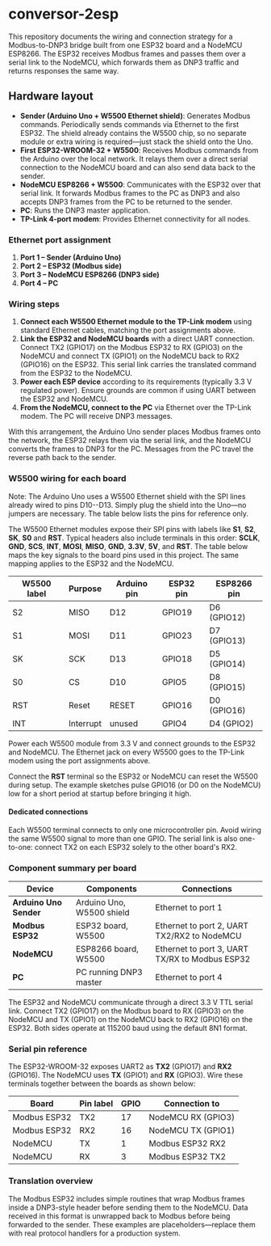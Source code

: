 # conversor-2esp

This repository documents the wiring and connection strategy for a Modbus-to-DNP3 bridge built from one ESP32 board and a NodeMCU ESP8266.  The ESP32 receives Modbus frames and passes them over a serial link to the NodeMCU, which forwards them as DNP3 traffic and returns responses the same way.

## Hardware layout

- **Sender (Arduino Uno + W5500 Ethernet shield)**: Generates Modbus commands. Periodically sends commands via Ethernet to the first ESP32. The shield already contains the W5500 chip, so no separate module or extra wiring is required—just stack the shield onto the Uno.
- **First ESP32-WROOM-32 + W5500**: Receives Modbus commands from the Arduino over the local network. It relays them over a direct serial connection to the NodeMCU board and can also send data back to the sender.
- **NodeMCU ESP8266 + W5500**: Communicates with the ESP32 over that serial link. It forwards Modbus frames to the PC as DNP3 and also accepts DNP3 frames from the PC to be returned to the sender.
- **PC**: Runs the DNP3 master application.
- **TP-Link 4‑port modem**: Provides Ethernet connectivity for all nodes.

### Ethernet port assignment

1. **Port 1 – Sender (Arduino Uno)**
2. **Port 2 – ESP32 (Modbus side)**
3. **Port 3 – NodeMCU ESP8266 (DNP3 side)**
4. **Port 4 – PC**

### Wiring steps

1. **Connect each W5500 Ethernet module to the TP-Link modem** using standard Ethernet cables, matching the port assignments above.
2. **Link the ESP32 and NodeMCU boards** with a direct UART connection. Connect TX2 (GPIO17) on the Modbus ESP32 to RX (GPIO3) on the NodeMCU and connect TX (GPIO1) on the NodeMCU back to RX2 (GPIO16) on the ESP32. This serial link carries the translated command from the ESP32 to the NodeMCU.
3. **Power each ESP device** according to its requirements (typically 3.3&nbsp;V regulated power). Ensure grounds are common if using UART between the ESP32 and NodeMCU.
4. **From the NodeMCU, connect to the PC** via Ethernet over the TP-Link modem. The PC will receive DNP3 messages.

With this arrangement, the Arduino Uno sender places Modbus frames onto the network, the ESP32 relays them via the serial link, and the NodeMCU converts the frames to DNP3 for the PC. Messages from the PC travel the reverse path back to the sender.

### W5500 wiring for each board

Note: The Arduino Uno uses a W5500 Ethernet shield with the SPI lines already wired to pins D10--D13. Simply plug the shield into the Uno—no jumpers are necessary. The table below lists the pins for reference only.

The W5500 Ethernet modules expose their SPI pins with labels like **S1**, **S2**, **SK**, **S0** and **RST**. Typical headers also include terminals in this order: **SCLK**, **GND**, **SCS**, **INT**, **MOSI**, **MISO**, **GND**, **3.3V**, **5V**, and **RST**. The table below maps the key signals to the board pins used in this project. The same mapping applies to the ESP32 and the NodeMCU.

| W5500 label | Purpose | Arduino pin | ESP32 pin | ESP8266 pin |
|-------------|---------|-------------|-----------|--------------|
| S2          | MISO    | D12         | GPIO19    | D6 (GPIO12)  |
| S1          | MOSI    | D11         | GPIO23    | D7 (GPIO13)  |
| SK          | SCK     | D13         | GPIO18    | D5 (GPIO14)  |
| S0          | CS      | D10         | GPIO5     | D8 (GPIO15)  |
| RST         | Reset   | RESET       | GPIO16    | D0 (GPIO16)  |
| INT         | Interrupt | unused    | GPIO4     | D4 (GPIO2)   |

Power each W5500 module from 3.3&nbsp;V and connect grounds to the ESP32 and NodeMCU. The Ethernet jack on every W5500 goes to the TP-Link modem using the port assignments above.

Connect the **RST** terminal so the ESP32 or NodeMCU can reset the W5500 during setup. The example sketches pulse GPIO16 (or D0 on the NodeMCU) low for a short period at startup before bringing it high.
#### Dedicated connections
Each W5500 terminal connects to only one microcontroller pin. Avoid wiring the same W5500 signal to more than one GPIO. The serial link is also one-to-one: connect TX2 on each ESP32 solely to the other board's RX2.


### Component summary per board

| Device             | Components               | Connections                                        |
|--------------------|--------------------------|----------------------------------------------------|
| **Arduino Uno Sender** | Arduino Uno, W5500 shield | Ethernet to port 1 |
| **Modbus ESP32**   | ESP32 board, W5500       | Ethernet to port 2, UART TX2/RX2 to NodeMCU |
| **NodeMCU**        | ESP8266 board, W5500     | Ethernet to port 3, UART TX/RX to Modbus ESP32 |
| **PC**             | PC running DNP3 master   | Ethernet to port 4                                 |

The ESP32 and NodeMCU communicate through a direct 3.3&nbsp;V TTL serial link.
Connect TX2 (GPIO17) on the Modbus board to RX (GPIO3) on the NodeMCU and
TX (GPIO1) on the NodeMCU back to RX2 (GPIO16) on the ESP32. Both sides operate at
115200&nbsp;baud using the default 8N1 format.

### Serial pin reference

The ESP32-WROOM-32 exposes UART2 as **TX2** (GPIO17) and **RX2** (GPIO16). The NodeMCU uses **TX** (GPIO1) and **RX** (GPIO3). Wire these terminals together between the boards as shown below:

| Board            | Pin label | GPIO | Connection to |
|------------------|-----------|------|---------------|
| Modbus ESP32     | TX2       | 17   | NodeMCU RX (GPIO3) |
| Modbus ESP32     | RX2       | 16   | NodeMCU TX (GPIO1) |
| NodeMCU          | TX        | 1    | Modbus ESP32 RX2 |
| NodeMCU          | RX        | 3    | Modbus ESP32 TX2 |

### Translation overview

The Modbus ESP32 includes simple routines that wrap Modbus frames inside a
DNP3-style header before sending them to the NodeMCU. Data received in this
format is unwrapped back to Modbus before being forwarded to the sender. These
examples are placeholders—replace them with real protocol handlers for a
production system.

